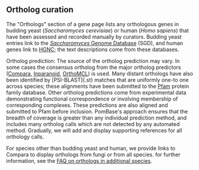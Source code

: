 ## Ortholog curation

The "Orthologs" section of a gene page lists any orthologous genes in
budding yeast (*Saccharomyces cerevisiae*) or human (*Homo sapiens*)
that have been assessed and recorded manually by curators. Budding
yeast entries link to the [*Saccharomyces* Genome Database](http://www.yeastgenome.org/) (SGD), 
and human genes link to [HGNC](http://www.genenames.org/); the text
descriptions come from these databases.

Ortholog prediction: The source of the ortholog prediction may vary. In
some cases the consensus ortholog from the major ortholog predictors
([Compara](http://www.ensembl.org/info/docs/compara/index.html),
[Inparanoid](http://inparanoid.sbc.su.se/),
[OrthoMCL](http://www.orthomcl.org/)) is used. Many distant orthologs
have also been identified by [PSI-BLAST]{.st} matches that are uniformly
one-to one across species; these alignments have been submitted to the
[Pfam](http://pfam.xfam.org/) protein family database. Other
ortholog predictions come from experimental data demonstrating
functional correspondence or involving membership of corresponding
complexes. These predictions are also aligned and submitted to Pfam
before inclusion. PomBase's approach ensures that the breadth of
coverage is greater than any individual prediction method, and includes
many ortholog calls which are not detected by any automated method.
Gradually, we will add and display supporting references for all
orthology calls.

For species other than budding yeast and human, we provide links to
Compara to display orthologs from fungi or from all species. for further
information, see the [FAQ on orthologs in additional species](/faq/how-can-i-find-s.-pombe-orthologs-species-other-than-human-and-s.-cerevisiae).
